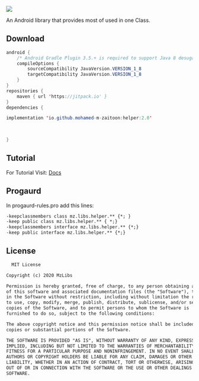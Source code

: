 
[![](https://jitpack.io/v/io.github.mohamed-m-zaitoon/helper.svg)](https://jitpack.io/#io.github.mohamed-m-zaitoon/zhelper)

An Android library that provides most of used in one Class.


## Download

```java
android {
    /* Android Gradle Plugin 3.5.+ is required to support Java 8 desugaring */
    compileOptions {
        sourceCompatibility JavaVersion.VERSION_1_8
        targetCompatibility JavaVersion.VERSION_1_8
    }
}
repositories {
    maven { url 'https://jitpack.io' }
}
dependencies {

implementation 'io.github.mohamed-m-zaitoon:helper:2.0'
	

 
}
```
## Tutorial
 For Tutorial Visit:
 [Docs](https://mohamed-m-zaitoon.github.io/helper/docs)
 
## Progaurd
 In progaurd-rules.pro add this lines:
 ```txt
-keepclassmembers class mz.libs.helper.** {*; }
-keep public class mz.libs.helper.** { *;}
-keepclassmembers interface mz.libs.helper.** {*;}
-keep public interface mz.libs.helper.** {*;}
 
```

## License 
```txt
  MIT License

Copyright (c) 2020 MzLibs

Permission is hereby granted, free of charge, to any person obtaining a copy
of this software and associated documentation files (the "Software"), to deal
in the Software without restriction, including without limitation the rights
to use, copy, modify, merge, publish, distribute, sublicense, and/or sell
copies of the Software, and to permit persons to whom the Software is
furnished to do so, subject to the following conditions:

The above copyright notice and this permission notice shall be included in all
copies or substantial portions of the Software.

THE SOFTWARE IS PROVIDED "AS IS", WITHOUT WARRANTY OF ANY KIND, EXPRESS OR
IMPLIED, INCLUDING BUT NOT LIMITED TO THE WARRANTIES OF MERCHANTABILITY,
FITNESS FOR A PARTICULAR PURPOSE AND NONINFRINGEMENT. IN NO EVENT SHALL THE
AUTHORS OR COPYRIGHT HOLDERS BE LIABLE FOR ANY CLAIM, DAMAGES OR OTHER
LIABILITY, WHETHER IN AN ACTION OF CONTRACT, TORT OR OTHERWISE, ARISING FROM,
OUT OF OR IN CONNECTION WITH THE SOFTWARE OR THE USE OR OTHER DEALINGS IN THE
SOFTWARE.
```

 
 

